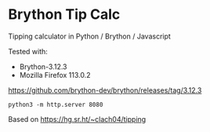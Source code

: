 # Brython Tip Calc

Tipping calculator in Python / Brython / Javascript

Tested with:
  * Brython-3.12.3
  * Mozilla Firefox 113.0.2

https://github.com/brython-dev/brython/releases/tag/3.12.3

    python3 -m http.server 8080

Based on https://hg.sr.ht/~clach04/tipping
